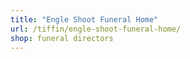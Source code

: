 ```yaml
---
title: "Engle Shoot Funeral Home"
url: /tiffin/engle-shoot-funeral-home/
shop: funeral directors
---
```

